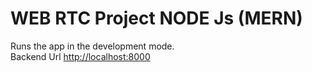 # WEB RTC Project NODE Js (MERN)

Runs the app in the development mode.\
Backend Url [http://localhost:8000](http://localhost:3000)
